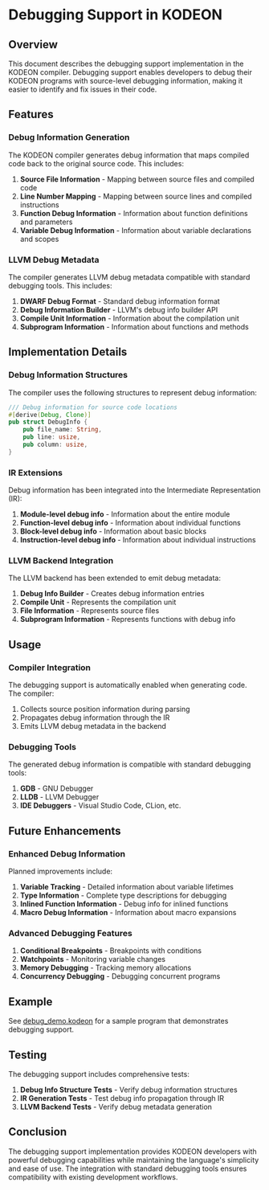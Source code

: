 # Debugging Support in KODEON

## Overview

This document describes the debugging support implementation in the KODEON compiler. Debugging support enables developers to debug their KODEON programs with source-level debugging information, making it easier to identify and fix issues in their code.

## Features

### Debug Information Generation

The KODEON compiler generates debug information that maps compiled code back to the original source code. This includes:

1. **Source File Information** - Mapping between source files and compiled code
2. **Line Number Mapping** - Mapping between source lines and compiled instructions
3. **Function Debug Information** - Information about function definitions and parameters
4. **Variable Debug Information** - Information about variable declarations and scopes

### LLVM Debug Metadata

The compiler generates LLVM debug metadata compatible with standard debugging tools. This includes:

1. **DWARF Debug Format** - Standard debug information format
2. **Debug Information Builder** - LLVM's debug info builder API
3. **Compile Unit Information** - Information about the compilation unit
4. **Subprogram Information** - Information about functions and methods

## Implementation Details

### Debug Information Structures

The compiler uses the following structures to represent debug information:

```rust
/// Debug information for source code locations
#[derive(Debug, Clone)]
pub struct DebugInfo {
    pub file_name: String,
    pub line: usize,
    pub column: usize,
}
```

### IR Extensions

Debug information has been integrated into the Intermediate Representation (IR):

1. **Module-level debug info** - Information about the entire module
2. **Function-level debug info** - Information about individual functions
3. **Block-level debug info** - Information about basic blocks
4. **Instruction-level debug info** - Information about individual instructions

### LLVM Backend Integration

The LLVM backend has been extended to emit debug metadata:

1. **Debug Info Builder** - Creates debug information entries
2. **Compile Unit** - Represents the compilation unit
3. **File Information** - Represents source files
4. **Subprogram Information** - Represents functions with debug info

## Usage

### Compiler Integration

The debugging support is automatically enabled when generating code. The compiler:

1. Collects source position information during parsing
2. Propagates debug information through the IR
3. Emits LLVM debug metadata in the backend

### Debugging Tools

The generated debug information is compatible with standard debugging tools:

1. **GDB** - GNU Debugger
2. **LLDB** - LLVM Debugger
3. **IDE Debuggers** - Visual Studio Code, CLion, etc.

## Future Enhancements

### Enhanced Debug Information

Planned improvements include:

1. **Variable Tracking** - Detailed information about variable lifetimes
2. **Type Information** - Complete type descriptions for debugging
3. **Inlined Function Information** - Debug info for inlined functions
4. **Macro Debug Information** - Information about macro expansions

### Advanced Debugging Features

1. **Conditional Breakpoints** - Breakpoints with conditions
2. **Watchpoints** - Monitoring variable changes
3. **Memory Debugging** - Tracking memory allocations
4. **Concurrency Debugging** - Debugging concurrent programs

## Example

See [debug_demo.kodeon](../examples/debug_demo.kodeon) for a sample program that demonstrates debugging support.

## Testing

The debugging support includes comprehensive tests:

1. **Debug Info Structure Tests** - Verify debug information structures
2. **IR Generation Tests** - Test debug info propagation through IR
3. **LLVM Backend Tests** - Verify debug metadata generation

## Conclusion

The debugging support implementation provides KODEON developers with powerful debugging capabilities while maintaining the language's simplicity and ease of use. The integration with standard debugging tools ensures compatibility with existing development workflows.
